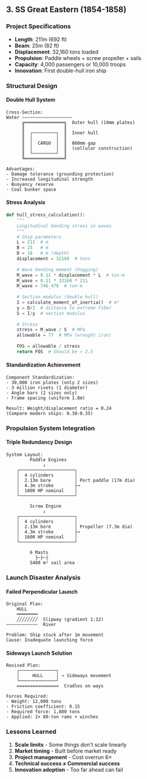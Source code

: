 ## 3. SS Great Eastern (1854-1858)

### Project Specifications
- **Length**: 211m (692 ft)
- **Beam**: 25m (82 ft)
- **Displacement**: 32,160 tons loaded
- **Propulsion**: Paddle wheels + screw propeller + sails
- **Capacity**: 4,000 passengers or 10,000 troops
- **Innovation**: First double-hull iron ship

### Structural Design

#### Double Hull System
```
Cross-Section:
Water ~~~~~~~~~~~~~~~~~~~
      ╔═══════════════╗  Outer hull (19mm plates)
      ║               ║
      ║  ┌─────────┐  ║  Inner hull
      ║  │         │  ║  
      ║  │  CARGO  │  ║  860mm gap
      ║  │         │  ║  (cellular construction)
      ║  └─────────┘  ║
      ╚═══════════════╝
      
Advantages:
- Damage tolerance (grounding protection)
- Increased longitudinal strength
- Buoyancy reserve
- Coal bunker space
```

#### Stress Analysis
```python
def hull_stress_calculation():
    """
    Longitudinal bending stress in waves
    """
    # Ship parameters
    L = 211  # m
    B = 25   # m
    D = 18   # m (depth)
    displacement = 32160  # tons
    
    # Wave bending moment (hogging)
    M_wave = 0.11 * displacement * L  # ton⋅m
    M_wave = 0.11 * 32160 * 211
    M_wave = 746_476  # ton⋅m
    
    # Section modulus (double hull)
    I = calculate_moment_of_inertia()  # m⁴
    y = D/2  # distance to extreme fiber
    S = I/y  # section modulus
    
    # Stress
    stress = M_wave / S  # MPa
    allowable = 77  # MPa (wrought iron)
    
    FOS = allowable / stress
    return FOS  # Should be > 2.5
```

#### Standardization Achievement
```
Component Standardization:
- 30,000 iron plates (only 2 sizes)
- 3 million rivets (1 diameter)
- Angle bars (2 sizes only)
- Frame spacing (uniform 1.8m)

Result: Weight/displacement ratio = 0.24
(Compare modern ships: 0.30-0.35)
```

### Propulsion System Integration

#### Triple Redundancy Design
```
System Layout:
         Paddle Engines
              ↓
    ┌─────────────────────┐
    │  4 cylinders        │
    │  2.13m bore         │ Port paddle (17m dia)
    │  4.3m stroke        ├→
    │  1000 HP nominal    │
    └─────────────────────┘
    
         Screw Engine
              ↓
    ┌─────────────────────┐
    │  4 cylinders        │
    │  2.13m bore         │ Propeller (7.3m dia)
    │  4.3m stroke        ├→
    │  1600 HP nominal    │
    └─────────────────────┘
    
         6 Masts
           ├─├─├
         5400 m² sail area
```

### Launch Disaster Analysis

#### Failed Perpendicular Launch
```
Original Plan:
    HULL
    ════════
    ╱╱╱╱╱╱╱╱  Slipway (gradient 1:12)
~~~~~~~~~~~~  River

Problem: Ship stuck after 1m movement
Cause: Inadequate launching force
```

#### Sideways Launch Solution
```
Revised Plan:
    ┌──────────────┐
    │     HULL     │ → Sideways movement
    └──────────────┘
    ================  Cradles on ways
    
Forces Required:
- Weight: 12,000 tons
- Friction coefficient: 0.15
- Required force: 1,800 tons
- Applied: 2× 80-ton rams + winches
```

### Lessons Learned
1. **Scale limits** - Some things don't scale linearly
2. **Market timing** - Built before market ready
3. **Project management** - Cost overrun 6×
4. **Technical success ≠ Commercial success**
5. **Innovation adoption** - Too far ahead can fail
